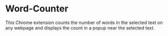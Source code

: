 # Word-Counter
This Chrome extension counts the number of words in the selected text on any webpage and displays the count in a popup near the selected text.
